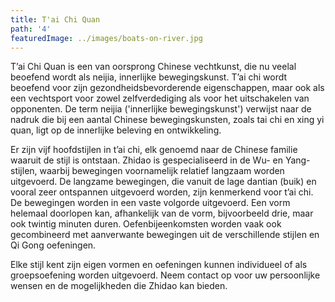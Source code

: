 ```yaml
---
title: T'ai Chi Quan
path: '4'
featuredImage: ../images/boats-on-river.jpg
---
```


T’ai Chi Quan is een van oorsprong Chinese vechtkunst, die nu veelal beoefend wordt als neijia, innerlijke bewegingskunst. T’ai chi wordt beoefend voor zijn gezondheidsbevorderende eigenschappen, maar ook als een vechtsport voor zowel zelfverdediging als voor het uitschakelen van opponenten.  De term neijia ('innerlijke bewegingskunst') verwijst naar de nadruk die bij een aantal Chinese bewegingskunsten, zoals tai chi en xing yi quan, ligt op de innerlijke beleving en ontwikkeling.

Er zijn vijf hoofdstijlen in t’ai chi, elk genoemd naar de Chinese familie waaruit de stijl is ontstaan. Zhidao is gespecialiseerd in de  Wu- en Yang-stijlen, waarbij bewegingen voornamelijk relatief langzaam worden uitgevoerd. De langzame bewegingen, die vanuit de lage dantian (buik) en vooral zeer ontspannen uitgevoerd worden, zijn kenmerkend voor t’ai chi. De bewegingen worden in een vaste volgorde uitgevoerd. Een vorm helemaal doorlopen kan, afhankelijk van de vorm, bijvoorbeeld drie, maar ook twintig minuten duren.  Oefenbijeenkomsten worden vaak ook gecombineerd met aanverwante bewegingen uit de verschillende stijlen en Qi Gong oefeningen.

Elke stijl kent zijn eigen vormen en oefeningen kunnen individueel of als groepsoefening worden uitgevoerd. Neem contact op voor uw persoonlijke wensen en de mogelijkheden die Zhidao kan bieden.
